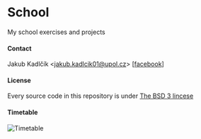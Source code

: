 School
======

My school exercises and projects

#### Contact
Jakub Kadlčík &lt;[jakub.kadlcik01@upol.cz](mailto:jakub.kadlcik01@upol.cz)&gt; [[facebook](http://www.facebook.com/jakubkadlcik)]

#### License
Every source code in this repository is under [The BSD 3 lincese](https://github.com/FrostyX/School/blob/master/LICENSE.md "The BSD 3-Clause License")

#### Timetable
![Timetable](https://raw.github.com/FrostyX/School/master/timetables/ZS-2013-2014.png)
